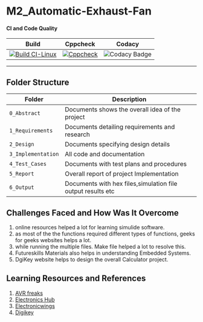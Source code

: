 # M2_Automatic-Exhaust-Fan

#### CI and Code Quality

|Build|Cppcheck|Codacy|
|:--:|:--:|:--:|
|[![Build CI-Linux](https://github.com/Suneesh-S/M2_Automatic-Exhaust-Fan/actions/workflows/compile.yml/badge.svg)](https://github.com/Suneesh-S/M2_Automatic-Exhaust-Fan/actions/workflows/compile.yml)|[![Cppcheck](https://github.com/Suneesh-S/M2_Automatic-Exhaust-Fan/actions/workflows/cppcheck.yml/badge.svg)](https://github.com/Suneesh-S/M2_Automatic-Exhaust-Fan/actions/workflows/cppcheck.yml)|![Codacy Badge](https://api.codiga.io/project/32825/status/svg)|

----
## Folder Structure
Folder             | Description
-------------------| -----------------------------------------
`0_Abstract`       | Documents shows the overall idea of the project
`1_Requirements`   | Documents detailing requirements and research
`2_Design`         | Documents specifying design details
`3_Implementation` | All code and documentation
`4_Test_Cases`     | Documents with test plans and procedures
`5_Report`     | Overall report of project Implementation
`6_Output`     | Documents with hex files,simulation file output results etc


## Challenges Faced and How Was It Overcome

1. online resources helped a lot for learning simulide software. 
2. as most of the the functions required different types of functions, geeks for geeks websites helps a lot.
3. while running the multiple files. Make file helped a lot to resolve this.
4. Futureskills Materials also helps in understanding Embedded Systems.
5. DgiKey website helps to design the overall Calculator project.

## Learning Resources and References
1. [AVR freaks](https://www.avrfreaks.net/)
2. [Electronics Hub](https://www.electronicshub.org/temperature-controlled-dc-fan-using-microcontroller/)
3. [Electronicwings](https://www.electronicwings.com/)
4. [Digikey](https://www.digikey.in/en/resources/online-conversion-calculators)
